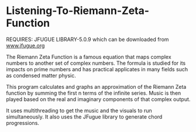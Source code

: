 # Listening-To-Riemann-Zeta-Function

REQUIRES: JFUGUE LIBRARY-5.0.9 which can be downloaded from www.jfugue.org

The Riemann Zeta Function is a famous equation that maps complex numbers
to another set of complex numbers. The formula is studied for its impacts
on prime numbers and has practical applicates in many fields such as 
condensed matter physic. 

This program calculates and graphs an approximation of the Riemann Zeta function
by summing the first n terms of the infinite series. Music is then played
based on the real and imaginary components of that complex output.

It uses multithreading to get the music and the visuals to run simultaneously.
It also uses the JFugue library to generate chord progressions.
